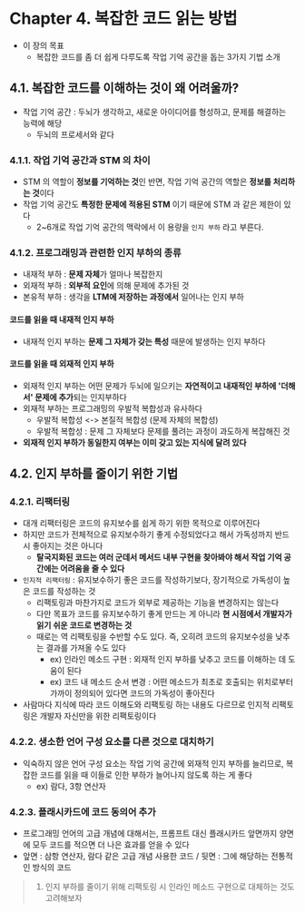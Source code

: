 # Chapter 4. 복잡한 코드 읽는 방법
- 이 장의 목표
  - 복잡한 코드를 좀 더 쉽게 다루도록 작업 기억 공간을 돕는 3가지 기법 소개

## 4.1. 복잡한 코드를 이해하는 것이 왜 어려울까?
- 작업 기억 공간 : 두뇌가 생각하고, 새로운 아이디어를 형성하고, 문제를 해결하는 능력에 해당
  - 두뇌의 프로세서와 같다

### 4.1.1. 작업 기억 공간과 STM 의 차이
- STM 의 역할이 **정보를 기억하는 것**인 반면, 작업 기억 공간의 역할은 **정보를 처리하는 것**이다
- 작업 기억 공간도 **특정한 문제에 적용된 STM** 이기 때문에 STM 과 같은 제한이 있다
  - 2~6개로 작업 기억 공간의 맥락에서 이 용량을 `인지 부하` 라고 부른다.

### 4.1.2. 프로그래밍과 관련한 인지 부하의 종류
- 내재적 부하 : **문제 자체**가 얼마나 복잡한지
- 외재적 부하 : **외부적 요인**에 의해 문제에 추가된 것
- 본유적 부하 : 생각을 **LTM에 저장하는 과정에서** 일어나는 인지 부하

#### 코드를 읽을 때 내재적 인지 부하
- 내재적 인지 부하는 **문제 그 자체가 갖는 특성** 때문에 발생하는 인지 부하다

#### 코드를 읽을 때 외재적 인지 부하
- 외재적 인지 부하는 어떤 문제가 두뇌에 일으키는 **자연적이고 내재적인 부하에 '더해서' 문제에 추가**되는 인지부하다
- 외재적 부하는 프로그래밍의 우발적 복합성과 유사하다
  - 우발적 복합성 <-> 본질적 복합성 (문제 자체의 복합성)
  - 우발적 복합성 : 문제 그 자체보다 문제를 풀려는 과정이 과도하게 복잡해진 것
- **외재적 인지 부하가 동일한지 여부는 이미 갖고 있는 지식에 달려 있다**

## 4.2. 인지 부하를 줄이기 위한 기법
### 4.2.1. 리팩터링
- 대개 리팩터링은 코드의 유지보수를 쉽게 하기 위한 목적으로 이루어진다 
- 하지만 코드가 전체적으로 유지보수하기 좋게 수정되었다고 해서 가독성까지 반드시 좋아지는 것은 아니다
  - **탈국지화된 코드는 여러 군데서 메서드 내부 구현을 찾아봐야 해서 작업 기억 공간에는 어려움을 줄 수 있다**
- `인지적 리팩터링` : 유지보수하기 좋은 코드를 작성하기보다, 장기적으로 가독성이 높은 코드를 작성하는 것
  - 리팩토링과 마찬가지로 코드가 외부로 제공하는 기능을 변경하지는 않는다
  - 다만 목표가 코드를 유지보수하기 좋게 만드는 게 아니라 **현 시점에서 개발자가 읽기 쉬운 코드로 변경하는 것**
  - 때로는 역 리팩토링을 수반할 수도 있다. 즉, 오히려 코드의 유지보수성을 낮추는 결과를 가져올 수도 있다
    - ex) 인라인 메소드 구현 : 외재적 인지 부하를 낮추고 코드를 이해하는 데 도움이 된다
    - ex) 코드 내 메소드 순서 변경 : 어떤 메소드가 최초로 호출되는 위치로부터 가까이 정의되어 있다면 코드의 가독성이 좋아진다
- 사람마다 지식에 따라 코드 이해도와 리팩토링 하는 내용도 다르므로 인지적 리팩토링은 개발자 자신만을 위한 리팩토링이다

### 4.2.2. 생소한 언어 구성 요소를 다른 것으로 대치하기
- 익숙하지 않은 언어 구성 요소는 작업 기억 공간에 외재적 인지 부하를 늘리므로, 복잡한 코드를 읽을 때 이들로 인한 부하가 늘어나지 않도록 하는 게 좋다
  - ex) 람다, 3항 연산자

### 4.2.3. 플래시카드에 코드 동의어 추가
- 프로그래밍 언어의 고급 개념에 대해서는, 프롬프트 대신 플래시카드 앞면까지 양면에 모두 코드를 적으면 더 나은 효과를 얻을 수 있다
- 앞면 : 삼항 연산자, 람다 같은 고급 개념 사용한 코드 / 뒷면 : 그에 해당하는 전통적인 방식의 코드

> 1. 인지 부하를 줄이기 위해 리팩토링 시 인라인 메소드 구현으로 대체하는 것도 고려해보자